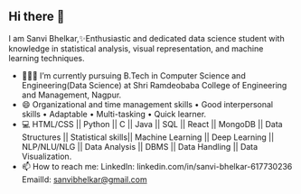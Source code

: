 ## Hi there 👋

<!--
**SanviBhelkar/SanviBhelkar** is a ✨ _special_ ✨ repository because its `README.md` (this file) appears on your GitHub profile.

Here are some ideas to get you started:

- 🔭 I’m currently working on ...
- 🌱 I’m currently learning ...
- 👯 I’m looking to collaborate on ...
- 🤔 I’m looking for help with ...
- 💬 Ask me about ...
- 📫 How to reach me: ...
- 😄 Pronouns: ...
- ⚡ Fun fact: ...
-->
I am Sanvi Bhelkar,✨Enthusiastic and dedicated data science student with knowledge in statistical analysis, visual representation, and machine learning techniques.

- 👩🏻‍💻 I’m currently pursuing B.Tech in Computer Science and Engineering(Data Science) at Shri Ramdeobaba College of Engineering and Management, Nagpur.
- 😄 Organizational and time management skills • Good interpersonal skills • Adaptable • Multi-tasking • Quick learner.
- 💻 HTML/CSS || Python || C || Java || SQL || React  || MongoDB || Data Structures || Statistical skills|| Machine Learning || Deep Learning  || NLP/NLU/NLG || Data Analysis || DBMS || Data Handling || 
  Data Visualization.
- 📫 How to reach me:
  LinkedIn: linkedin.com/in/sanvi-bhelkar-617730236
  EmailId: sanvibhelkar@gmail.com
